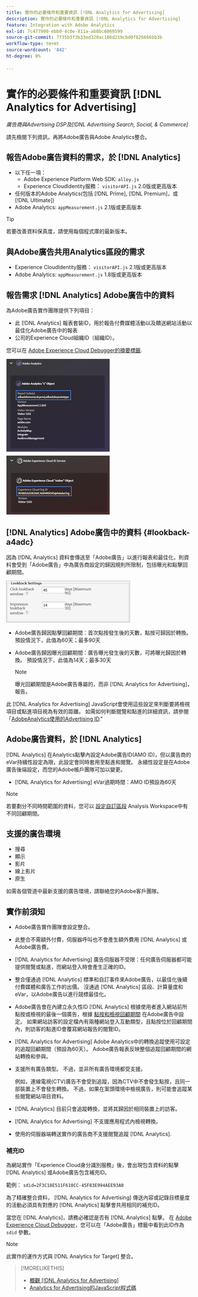 ```yaml
---
title: 實作的必要條件和重要資訊 [!DNL Analytics for Advertising]
description: 實作的必要條件和重要資訊 [!DNL Analytics for Advertising]
feature: Integration with Adobe Analytics
exl-id: 7c477900-ebb0-4c0e-811a-ab8bc6069599
source-git-commit: 7f35b3f3b33ed320ac186d219cbd0f826666bb3b
workflow-type: tm+mt
source-wordcount: '842'
ht-degree: 0%

---
```


# 實作的必要條件和重要資訊 [!DNL Analytics for Advertising]

*廣告商與Advertising DSP及[!DNL Advertising Search, Social, & Commerce]*

請先檢閱下列資訊，再將Adobe廣告與Adobe Analytics整合。

## 報告Adobe廣告資料的需求，於 [!DNL Analytics]

* 以下任一項：
   * Adobe Experience Platform Web SDK: `alloy.js`
   * Experience CloudIdentity服務： `visitorAPI.js` 2.0版或更高版本
* 任何版本的Adobe Analytics(包括 [!DNL Prime], [!DNL Premium]，或 [!DNL Ultimate])
* Adobe Analytics: `appMeasurement.js` 2.1版或更高版本

>[!TIP]
>
>若要改善資料保真度，請使用每個程式庫的最新版本。

## 與Adobe廣告共用Analytics區段的需求

* Experience CloudIdentity服務： `visitorAPI.js` 2.1版或更高版本
* Adobe Analytics: `appMeasurement.js` 1.8版或更高版本

## 報告需求 [!DNL Analytics] Adobe廣告中的資料

為Adobe廣告實作團隊提供下列項目：

* 此 [!DNL Analytics] 報表套裝ID，用於報告付費媒體活動以及饋送網站活動以最佳化Adobe廣告中的報表
* 公司的Experience Cloud組織ID（組織ID）。

您可以在 [Adobe Experience Cloud Debugger的摘要標籤](https://experienceleague.adobe.com/docs/debugger/using-v2/summary.html).

![Experience Cloud Debugger摘要畫面](/help/integrations/assets/a4adc-debugger-summary.png)

## [!DNL Analytics] Adobe廣告中的資料 {#lookback-a4adc}

因為 [!DNL Analytics] 資料會傳送至「Adobe廣告」以進行報表和最佳化，則資料會受到「Adobe廣告」中為廣告商設定的歸因規則所限制，包括曝光和點擊回顧期間。

![Adobe廣告中的廣告商層級回顧期間設定](/help/integrations/assets/a4adc-lookbacks.png)

* Adobe廣告歸因點擊回顧期間：首次點按發生後的天數，點按可歸因於轉換。 預設情況下，此值為60天；最多90天
* Adobe廣告歸因曝光回顧期間：廣告曝光發生後的天數，可將曝光歸因於轉換。 預設情況下，此值為14天；最多30天

   >[!NOTE]
   >
   > 曝光回顧期間是Adobe廣告專屬的，而非 [!DNL Analytics for Advertising]，報告。

此 [!DNL Analytics for Advertising] JavaScript會使用這些設定來判斷要將檢視項目或點進項目視為有效的距離。 如需如何判斷閱覽和點進的詳細資訊，請參閱「[AdobeAnalytics使用的Advertising ID](ids.md).&quot;

## Adobe廣告資料，於 [!DNL Analytics]

[!DNL Analytics] 在Analytics點擊內設定Adobe廣告ID(AMO ID)，但以廣告商的eVar持續性設定為限，此設定會同時套用至點進和閱覽。 永續性設定是在Adobe廣告後端設定，而您的Adobe帳戶團隊可加以變更。

* [!DNL Analytics for Advertising] eVar過期時間：AMO ID預設為60天

>[!NOTE]
>
>若要劃分不同時間範圍的資料，您可以 [設定自訂區段](https://experienceleague.adobe.com/docs/analytics/components/segmentation/segmentation-workflow/seg-build.html) Analysis Workspace中有不同回顧期間。

## 支援的廣告環境

* 搜尋
* 顯示
* 影片
* 線上影片
* 原生

如需各個管道中最新支援的廣告環境，請聯絡您的Adobe客戶團隊。

## 實作前須知

* Adobe廣告實作團隊會設定整合。

* 此整合不需額外付費，伺服器呼叫也不會產生額外費用 [!DNL Analytics] 或Adobe廣告費。

* [!DNL Analytics for Advertising] 廣告伺服器不受限：任何廣告伺服器都可能提供閱覽或點進，而網站登入時會產生正確的ID。

* 整合僅通過 [!DNL Analytics] 標準和自訂事件來Adobe廣告，以最佳化後續付費媒體和廣告工作的出價。 沒通過 [!DNL Analytics] 區段、計算量度和eVar，以Adobe廣告以進行競標最佳化。

* Adobe廣告會在內建立永久性ID [!DNL Analytics] 根據使用者進入網站前所點按或檢視的最後一個廣告，根據 [點按和檢視回顧期間](#lookback-a4adc) 在Adobe廣告中設定。 如果網站訪客的設定檔內有兩種網站登入互動類型，且點按位於回顧期間內，則訪客的點進ID會覆寫網站報告的閱覽ID。

* [!DNL Analytics for Advertising] Adobe Analytics中的轉換追蹤使用可設定的追蹤回顧期間（預設為60天）。 Adobe廣告報表反映整個追蹤回顧期間的網站轉換和參與。

* 支援所有廣告類型。 不過，並非所有廣告環境都受支援。

   例如，連線電視(CTV)廣告不會受到追蹤，因為CTV中不會發生點按，且同一部裝置上不會發生轉換。 不過，如果在案頭環境中檢視廣告，則可能會追蹤某些閱覽網站項目資料。

* [!DNL Analytics] 目前只會追蹤轉換，並將其歸因於相同裝置上的訪客。

* [!DNL Analytics for Advertising] 不支援應用程式內檢視轉換。

* 使用的伺服器端轉送實作的廣告商不支援閱覽追蹤 [!DNL Analytics].

### 補充ID

為網站實作「Experience Cloud身分識別服務」後，會出現包含資料的點擊 [!DNL Analytics] 或Adobe廣告包含補充ID。

範例： `sdid=2F3C18E511F618CC-45F83E994AEE93A0`

為了精確整合資料， [!DNL Analytics for Advertising] 傳送內容或記錄目標量度的活動必須具有對應的 [!DNL Analytics] 點擊會共用相同的補充ID。

當您在 [!DNL Analytics]，請務必確認是否有 [!DNL Analytics] 點擊。 在 [Adobe Experience Cloud Debugger](https://experienceleague.adobe.com/docs/debugger/using-v2/summary.html)，您可以在「Adobe廣告」標籤中看到此ID作為 `sdid` 參數。

>[!NOTE]
>
> 此實作的運作方式與 [!DNL Analytics for Target] 整合。

>[!MORELIKETHIS]
>
>* [概觀 [!DNL Analytics for Advertising]](overview.md)
>* [Analytics for Advertising的JavaScript程式碼](/help/integrations/analytics/javascript.md)


